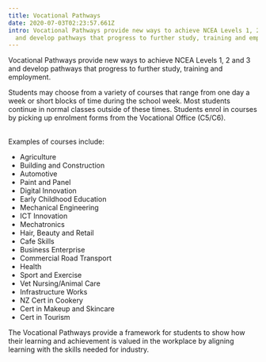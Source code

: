 ```yaml
---
title: Vocational Pathways
date: 2020-07-03T02:23:57.661Z
intro: Vocational Pathways provide new ways to achieve NCEA Levels 1, 2 and 3
  and develop pathways that progress to further study, training and employment
---
```

<span>Vocational Pathways provide new ways to achieve NCEA Levels 1, 2 and 3 and develop pathways that progress to further study, training and employment.</span>

<span>Students may choose from a variety of courses that range from one day a week or short blocks of time during the school week. Most students continue in normal classes outside of these times. Students enrol in courses by picking up enrolment forms from the Vocational Office (C5/C6).

\
Examples of courses include:\
</span>

* Agriculture
* Building and Construction
* Automotive
* Paint and Panel
* Digital Innovation
* Early Childhood Education
* Mechanical Engineering
* ICT Innovation
* Mechatronics
* Hair, Beauty and Retail
* Cafe Skills
* Business Enterprise
* Commercial Road Transport
* Health
* Sport and Exercise
* Vet Nursing/Animal Care
* Infrastructure Works
* NZ Cert in Cookery
* Cert in Makeup and Skincare
* Cert in Tourism

The Vocational Pathways provide a framework for students to show how their learning and achievement is valued in the workplace by aligning learning with the skills needed for industry.